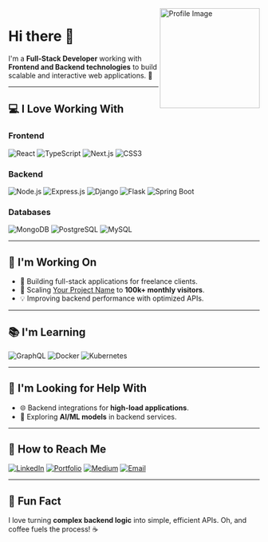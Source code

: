 <img src="https://avatars.githubusercontent.com/u/your_profile_id?v=4" alt="Profile Image" width="200" align="right">

# Hi there 👋

I'm a **Full-Stack Developer** working with **Frontend and Backend technologies** to build scalable and interactive web applications. 🚀

---

## 💻 I Love Working With
### Frontend
![React](https://img.shields.io/badge/-React-20232A?style=flat&logo=react) 
![TypeScript](https://img.shields.io/badge/-TypeScript-007ACC?style=flat&logo=typescript&logoColor=white)
![Next.js](https://img.shields.io/badge/-Next.js-000000?style=flat&logo=nextdotjs)
![CSS3](https://img.shields.io/badge/-CSS3-1572B6?style=flat&logo=css3)

### Backend
![Node.js](https://img.shields.io/badge/-Node.js-339933?style=flat&logo=node.js&logoColor=white)
![Express.js](https://img.shields.io/badge/-Express.js-000000?style=flat&logo=express&logoColor=white)
![Django](https://img.shields.io/badge/-Django-092E20?style=flat&logo=django&logoColor=white)
![Flask](https://img.shields.io/badge/-Flask-000000?style=flat&logo=flask&logoColor=white)
![Spring Boot](https://img.shields.io/badge/-Spring%20Boot-6DB33F?style=flat&logo=springboot&logoColor=white)

### Databases
![MongoDB](https://img.shields.io/badge/-MongoDB-4EA94B?style=flat&logo=mongodb&logoColor=white)
![PostgreSQL](https://img.shields.io/badge/-PostgreSQL-336791?style=flat&logo=postgresql&logoColor=white)
![MySQL](https://img.shields.io/badge/-MySQL-00000F?style=flat&logo=mysql&logoColor=white)

---

## 🚀 I'm Working On
- 🔧 Building full-stack applications for freelance clients.
- 🚀 Scaling [Your Project Name](https://your-project-link.com) to **100k+ monthly visitors**.
- 💡 Improving backend performance with optimized APIs.

---

## 📚 I'm Learning
![GraphQL](https://img.shields.io/badge/-GraphQL-E10098?style=flat&logo=graphql&logoColor=white) 
![Docker](https://img.shields.io/badge/-Docker-2496ED?style=flat&logo=docker&logoColor=white)
![Kubernetes](https://img.shields.io/badge/-Kubernetes-326CE5?style=flat&logo=kubernetes&logoColor=white)

---

## 🤝 I'm Looking for Help With
- 🌐 Backend integrations for **high-load applications**.
- 🧠 Exploring **AI/ML models** in backend services.

---

## 🔗 How to Reach Me
[![LinkedIn](https://img.shields.io/badge/-LinkedIn-0A66C2?style=flat&logo=linkedin&logoColor=white)](https://linkedin.com/in/yourprofile)
[![Portfolio](https://img.shields.io/badge/-Portfolio-000000?style=flat&logo=code&logoColor=white)](https://yourportfolio.com)
[![Medium](https://img.shields.io/badge/-Medium-12100E?style=flat&logo=medium&logoColor=white)](https://medium.com/@yourusername)
[![Email](https://img.shields.io/badge/-Email-D14836?style=flat&logo=gmail&logoColor=white)](mailto:youremail@gmail.com)

---

## 🎉 Fun Fact
I love turning **complex backend logic** into simple, efficient APIs. Oh, and coffee fuels the process! ☕
